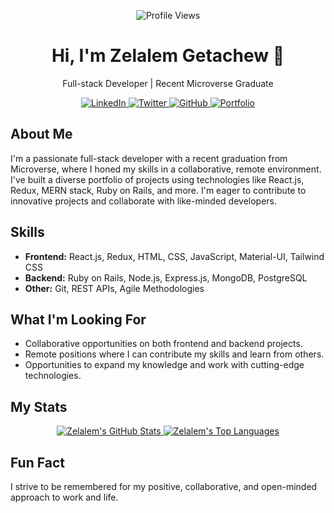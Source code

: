 <p align="center">
  <img src="https://komarev.com/ghpvc/?username=zmekonnen251&label=Profile%20views&color=0e75b6&style=plastic" alt="Profile Views" />
</p>

<h1 align="center">Hi, I'm Zelalem Getachew 👋</h1>

<p align="center">Full-stack Developer | Recent Microverse Graduate</p>

<p align="center">
  <a href="https://www.linkedin.com/in/zelalem-getachew/" target="_blank" rel="noopener noreferrer">
    <img src="https://img.shields.io/badge/LinkedIn-%230077B5.svg?style=for-the-badge&logo=linkedin&logoColor=white" alt="LinkedIn" />
  </a>
  <a href="https://twitter.com/mek_zela" target="_blank" rel="noopener noreferrer">
    <img src="https://img.shields.io/badge/Twitter-%231DA1F2.svg?style=for-the-badge&logo=twitter&logoColor=white" alt="Twitter" />
  </a>
  <a href="https://github.com/zmekonnen251" target="_blank" rel="noopener noreferrer">
    <img src="https://img.shields.io/badge/GitHub-%23181717.svg?style=for-the-badge&logo=github&logoColor=white" alt="GitHub" />
  </a>
  <a href="https://zmekonnen251.vercel.app/" target="_blank" rel="noopener noreferrer">
    <img src="https://img.shields.io/badge/Portfolio-%23000000.svg?style=for-the-badge&logo=vercel&logoColor=white" alt="Portfolio" />
  </a>
</p>

## About Me

I'm a passionate full-stack developer with a recent graduation from Microverse, where I honed my skills in a collaborative, remote environment. I've built a diverse portfolio of projects using technologies like React.js, Redux, MERN stack, Ruby on Rails, and more. I'm eager to contribute to innovative projects and collaborate with like-minded developers.

## Skills

-   **Frontend:** React.js, Redux, HTML, CSS, JavaScript, Material-UI, Tailwind CSS
-   **Backend:** Ruby on Rails, Node.js, Express.js, MongoDB, PostgreSQL
-   **Other:** Git, REST APIs, Agile Methodologies

## What I'm Looking For

-   Collaborative opportunities on both frontend and backend projects.
-   Remote positions where I can contribute my skills and learn from others.
-   Opportunities to expand my knowledge and work with cutting-edge technologies.

## My Stats

<p align="center">
  <a href="https://zmekonnen251.vercel.app" target="_blank" rel="noopener noreferrer">
    <img src="https://github-readme-stats.vercel.app/api?username=zmekonnen251&show_icons=true&theme=blue-green&border_color=61dafb&hide_border=true&count_private=true" alt="Zelalem's GitHub Stats" />
  </a>
  <a href="https://github.com/zmekonnen251/github-readme-stats" target="_blank" rel="noopener noreferrer">
    <img src="https://github-readme-stats.vercel.app/api/top-langs/?username=zmekonnen251&title_color=61dafb&text_color=ffffff&icon_color=61dafb&bg_color=20232a&layout=compact&border_color=61dafb&hide_border=true&hide=html,css,scss&count_private=true&langs_count=8" alt="Zelalem's Top Languages" />
  </a>
</p>

## Fun Fact

I strive to be remembered for my positive, collaborative, and open-minded approach to work and life.
